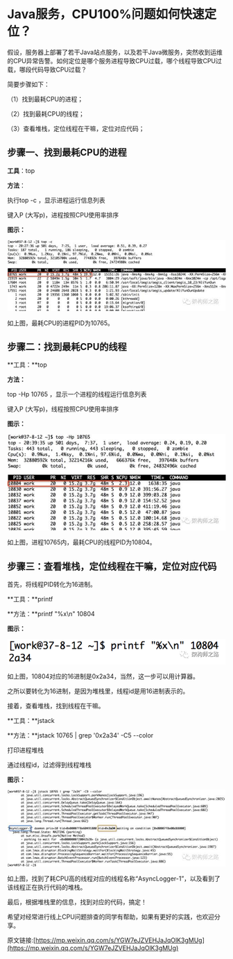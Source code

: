 # Java服务，CPU100%问题如何快速定位？

假设，服务器上部署了若干Java站点服务，以及若干Java微服务，突然收到运维的CPU异常告警。如何定位是哪个服务进程导致CPU过载，哪个线程导致CPU过载，哪段代码导致CPU过载？

简要步骤如下：

（1）找到最耗CPU的进程；

（2）找到最耗CPU的线程；

（3）查看堆栈，定位线程在干嘛，定位对应代码；

## 步骤一、找到最耗CPU的进程

**工具**：top

**方法**：

执行top -c ，显示进程运行信息列表

键入P \(大写p\)，进程按照CPU使用率排序

**图示：**

![](/assets/cpu100-1.png)

如上图，最耗CPU的进程PID为10765。

## 步骤二：找到最耗CPU的线程

**工具：**top

**方法：**

top -Hp 10765 ，显示一个进程的线程运行信息列表

键入P \(大写p\)，线程按照CPU使用率排序

**图示：**

![](/assets/cpu100-02.png)

如上图，进程10765内，最耗CPU的线程PID为10804。

## 步骤三：查看堆栈，定位线程在干嘛，定位对应代码

首先，将线程PID转化为16进制。

**工具：**printf

**方法：**printf "%x\n" 10804

**图示：**

![](/assets/cpu100-04.png)

如上图，10804对应的16进制是0x2a34，当然，这一步可以用计算器。

之所以要转化为16进制，是因为堆栈里，线程id是用16进制表示的。

接着，查看堆栈，找到线程在干嘛。

**工具：**jstack

**方法：**jstack 10765 \| grep '0x2a34' -C5 --color

打印进程堆栈

通过线程id，过滤得到线程堆栈

**图示：**

![](/assets/cpu100-03.png)

如上图，找到了耗CPU高的线程对应的线程名称“AsyncLogger-1”，以及看到了该线程正在执行代码的堆栈。

最后，根据堆栈里的信息，找到对应的代码，搞定！

希望对经常进行线上CPU问题排查的同学有帮助，如果有更好的实践，也欢迎分享。

原文链接:[https://mp.weixin.qq.com/s/YGW7eJZVEHJaJqOlK3gMUg](https://mp.weixin.qq.com/s/YGW7eJZVEHJaJqOlK3gMUg)

